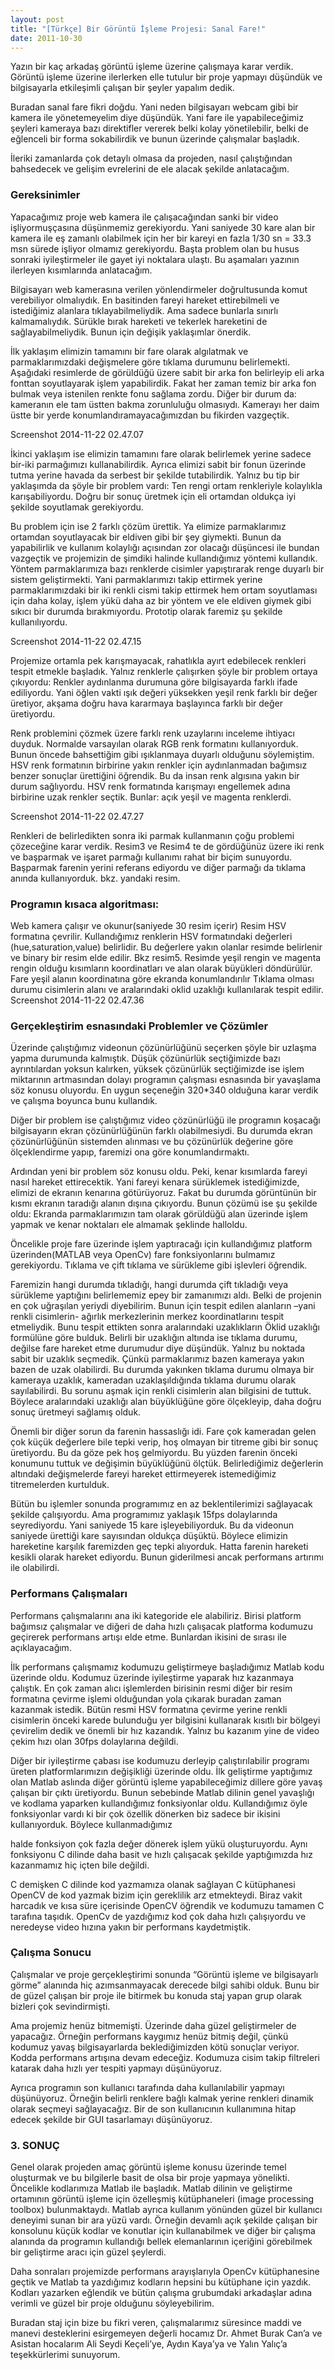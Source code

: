 ```yaml
---
layout: post
title: "[Türkçe] Bir Görüntü İşleme Projesi: Sanal Fare!"
date: 2011-10-30
---
```


Yazın bir kaç arkadaş görüntü işleme üzerine çalışmaya karar verdik. Görüntü işleme üzerine ilerlerken elle tutulur bir proje yapmayı düşündük ve bilgisayarla etkileşimli çalışan bir şeyler yapalım dedik.

Buradan sanal fare fikri doğdu. Yani neden bilgisayarı webcam gibi bir kamera ile yönetemeyelim diye düşündük. Yani fare ile yapabileceğimiz şeyleri kameraya bazı direktifler vererek belki kolay yönetilebilir, belki de  eğlenceli bir forma sokabilirdik ve bunun üzerinde çalışmalar başladık.

İleriki zamanlarda çok detaylı olmasa da projeden, nasıl çalıştığından bahsedecek ve gelişim evrelerini de ele alacak şekilde anlatacağım.

### Gereksinimler

Yapacağımız proje web kamera ile çalışacağından sanki bir video işliyormuşçasına düşünmemiz gerekiyordu. Yani saniyede 30 kare alan bir kamera ile eş zamanlı olabilmek için her bir kareyi en fazla 1/30 sn = 33.3 msn sürede işliyor olmamız gerekiyordu. Başta problem olan bu husus sonraki iyileştirmeler ile gayet iyi noktalara ulaştı. Bu aşamaları yazının ilerleyen kısımlarında anlatacağım.

Bilgisayarı web kamerasına verilen yönlendirmeler doğrultusunda komut verebiliyor olmalıydık. En basitinden fareyi hareket ettirebilmeli ve istediğimiz alanlara tıklayabilmeliydik. Ama sadece bunlarla sınırlı kalmamalıydık. Sürükle bırak hareketi ve tekerlek hareketini de sağlayabilmeliydik. Bunun için değişik yaklaşımlar önerdik.

İlk yaklaşım elimizin tamamını bir fare olarak algılatmak ve parmaklarımızdaki değişmelere göre tıklama durumunu belirlemekti. Aşağıdaki resimlerde de görüldüğü üzere sabit bir arka fon belirleyip eli arka fonttan soyutlayarak işlem yapabilirdik. Fakat her zaman temiz bir arka fon bulmak veya istenilen renkte fonu sağlama zordu. Diğer bir durum da: kameranın ele tam üstten bakma zorunluluğu olmasıydı. Kamerayı her daim üstte bir yerde konumlandıramayacağımızdan bu fikirden vazgeçtik.

Screenshot 2014-11-22 02.47.07

İkinci yaklaşım ise elimizin tamamını fare olarak belirlemek yerine sadece bir-iki parmağımızı kullanabilirdik. Ayrıca elimizi sabit bir fonun üzerinde tutma yerine havada da serbest bir şekilde tutabilirdik. Yalnız bu tip bir yaklaşımda da şöyle bir problem vardı: Ten rengi ortam renkleriyle kolaylıkla karışabiliyordu. Doğru bir sonuç üretmek için eli ortamdan oldukça iyi şekilde soyutlamak gerekiyordu.

Bu problem için ise 2 farklı çözüm ürettik. Ya elimize parmaklarımız ortamdan soyutlayacak bir eldiven gibi bir şey giymekti. Bunun da yapabilirlik ve kullanım kolaylığı açısından zor olacağı düşüncesi ile bundan vazgeçtik ve projemizin de şimdiki halinde kullandığımız yöntemi kullandık. Yöntem parmaklarımıza bazı renklerde cisimler yapıştırarak renge duyarlı bir sistem geliştirmekti. Yani parmaklarımızı takip ettirmek yerine parmaklarımızdaki bir iki renkli cismi takip ettirmek hem ortam soyutlaması için daha kolay, işlem yükü daha az bir yöntem ve ele eldiven giymek gibi sıkıcı bir durumda bırakmıyordu. Prototip olarak faremiz şu şekilde kullanılıyordu.

Screenshot 2014-11-22 02.47.15

Projemize ortamla pek karışmayacak, rahatlıkla ayırt edebilecek renkleri tespit etmekle başladık. Yalnız renklerle çalışırken şöyle bir problem ortaya çıkıyordu: Renkler aydınlanma durumuna göre bilgisayarda farklı ifade ediliyordu. Yani öğlen vakti ışık değeri yüksekken yeşil renk farklı bir değer üretiyor, akşama doğru hava kararmaya başlayınca farklı bir değer üretiyordu.

Renk problemini çözmek üzere farklı renk uzaylarını inceleme ihtiyacı duyduk. Normalde varsayılan olarak RGB renk formatını kullanıyorduk. Bunun öncede bahsettiğim gibi ışıklanmaya duyarlı olduğunu söylemiştim. HSV renk formatının birbirine yakın renkler için aydınlanmadan bağımsız benzer sonuçlar ürettiğini öğrendik. Bu da insan renk algısına yakın bir durum sağlıyordu. HSV renk formatında karışmayı engellemek adına birbirine uzak renkler seçtik. Bunlar: açık yeşil ve magenta renklerdi.

Screenshot 2014-11-22 02.47.27

Renkleri de belirledikten sonra iki parmak kullanmanın çoğu problemi çözeceğine karar verdik. Resim3 ve Resim4 te de gördüğünüz üzere iki renk ve başparmak ve işaret parmağı kullanımı rahat bir biçim sunuyordu. Başparmak farenin yerini referans ediyordu ve diğer parmağı da tıklama anında kullanıyorduk. bkz. yandaki resim.

### Programın kısaca algoritması:

Web kamera çalışır ve okunur(saniyede 30 resim içerir)
Resim HSV formatına çevrilir.
Kullandığımız renklerin HSV formatındaki değerleri (hue,saturation,value) belirlidir. Bu değerlere yakın olanlar resimde belirlenir ve binary bir resim elde edilir. Bkz resim5.
 Resimde yeşil rengin ve magenta rengin olduğu kısımların koordinatları ve alan olarak büyükleri döndürülür.
Fare yeşil alanın koordinatına göre ekranda konumlandırılır
Tıklama olması durumu cisimlerin alanı ve aralarındaki oklid uzaklığı kullanılarak tespit edilir.
Screenshot 2014-11-22 02.47.36

### Gerçekleştirim esnasındaki Problemler ve Çözümler

Üzerinde çalıştığımız videonun çözünürlüğünü seçerken şöyle bir uzlaşma yapma durumunda kalmıştık. Düşük çözünürlük seçtiğimizde bazı ayrıntılardan yoksun kalırken, yüksek çözünürlük seçtiğimizde ise işlem miktarının artmasından dolayı programın çalışması esnasında bir yavaşlama söz konusu oluyordu. En uygun seçeneğin 320*340 olduğuna karar verdik ve çalışma boyunca bunu kullandık.

Diğer bir problem ise çalıştığımız video çözünürlüğü ile programın koşacağı bilgisayarın ekran çözünürlüğünün farklı olabilmesiydi. Bu durumda ekran çözünürlüğünün sistemden alınması ve bu çözünürlük değerine göre ölçeklendirme yapıp, faremizi ona göre konumlandırmaktı.

Ardından yeni bir problem söz konusu oldu. Peki, kenar kısımlarda fareyi nasıl hareket ettirecektik. Yani fareyi kenara sürüklemek istediğimizde, elimizi de ekranın kenarına götürüyoruz. Fakat bu durumda görüntünün bir kısmı ekranın taradığı alanın dışına çıkıyordu. Bunun çözümü ise şu şekilde oldu: Ekranda parmaklarımızın tam olarak görüldüğü alan üzerinde işlem yapmak ve kenar noktaları ele almamak şeklinde halloldu.

Öncelikle proje fare üzerinde işlem yaptıracağı için kullandığımız platform üzerinden(MATLAB veya OpenCv) fare fonksiyonlarını bulmamız gerekiyordu. Tıklama ve çift tıklama ve sürükleme gibi işlevleri öğrendik.

Faremizin hangi durumda tıkladığı, hangi durumda çift tıkladığı veya sürükleme yaptığını belirlememiz epey bir zamanımızı aldı. Belki de projenin en çok uğraşılan yeriydi diyebilirim. Bunun için tespit edilen alanların –yani renkli cisimlerin- ağırlık merkezlerinin merkez koordinatlarını tespit etmeliydik. Bunu tespit ettikten sonra aralarındaki uzaklıkların Öklid uzaklığı formülüne göre bulduk. Belirli bir uzaklığın altında ise tıklama durumu, değilse fare hareket etme durumudur diye düşündük. Yalnız bu noktada sabit bir uzaklık seçmedik. Çünkü parmaklarımız bazen kameraya yakın bazen de uzak olabilirdi. Bu durumda yakınken tıklama durumu olmaya bir kameraya uzaklık, kameradan uzaklaşıldığında tıklama durumu olarak sayılabilirdi. Bu sorunu aşmak için renkli cisimlerin alan bilgisini de tuttuk. Böylece aralarındaki uzaklığı alan büyüklüğüne göre ölçekleyip, daha doğru sonuç üretmeyi sağlamış olduk.

Önemli bir diğer sorun da farenin hassaslığı idi. Fare çok kameradan gelen çok küçük değerlere bile tepki verip, hoş olmayan bir titreme gibi bir sonuç üretiyordu. Bu da göze pek hoş gelmiyordu. Bu yüzden farenin önceki konumunu tuttuk ve değişimin büyüklüğünü ölçtük. Belirlediğimiz değerlerin altındaki değişmelerde fareyi hareket ettirmeyerek istemediğimiz titremelerden kurtulduk.

Bütün bu işlemler sonunda programımız en az beklentilerimizi sağlayacak şekilde çalışıyordu. Ama programımız yaklaşık 15fps dolaylarında seyrediyordu. Yani saniyede 15 kare işleyebiliyorduk. Bu da videonun saniyede ürettiği kare sayısından oldukça düşüktü. Böylece elimizin hareketine karşılık faremizden geç tepki alıyorduk. Hatta farenin hareketi kesikli olarak hareket ediyordu. Bunun giderilmesi ancak performans artırımı ile olabilirdi.

### Performans Çalışmaları

Performans çalışmalarını ana iki kategoride ele alabiliriz. Birisi platform bağımsız çalışmalar ve diğeri de daha hızlı çalışacak platforma kodumuzu geçirerek performans artışı elde etme. Bunlardan ikisini de sırası ile açıklayacağım.

İlk performans çalışmamız kodumuzu geliştirmeye başladığımız Matlab kodu üzerinde oldu. Kodumuz üzerinde iyileştirme yaparak hız kazanmaya çalıştık. En çok zaman alıcı işlemlerden birisinin resmi diğer bir resim formatına çevirme işlemi olduğundan yola çıkarak buradan zaman kazanmak istedik. Bütün resmi HSV formatına çevirme yerine renkli cisimlerin önceki karede bulunduğu yer bilgisini kullanarak kısıtlı bir bölgeyi çevirelim dedik ve önemli bir hız kazandık. Yalnız bu kazanım yine de video çekim hızı olan 30fps dolaylarına değildi.

Diğer bir iyileştirme çabası ise kodumuzu derleyip çalıştırılabilir programı üreten platformlarımızın değişikliği üzerinde oldu. İlk geliştirme yaptığımız olan Matlab aslında diğer görüntü işleme yapabileceğimiz dillere göre yavaş çalışan bir çıktı üretiyordu. Bunun sebebinde Matlab dilinin genel yavaşlığı ve kodlama yaparken kullandığımız fonksiyonlar oldu. Kullandığımız öyle fonksiyonlar vardı ki bir çok özellik dönerken biz sadece bir ikisini kullanıyorduk. Böylece kullanmadığımız

halde fonksiyon çok fazla değer dönerek işlem yükü oluşturuyordu. Aynı fonksiyonu C dilinde daha basit ve hızlı çalışacak şekilde yaptığımızda hız kazanmamız hiç içten bile değildi.

C demişken C dilinde kod yazmamıza olanak sağlayan C kütüphanesi OpenCV de kod yazmak bizim için gereklilik arz etmekteydi. Biraz vakit harcadık ve kısa süre içerisinde OpenCV öğrendik ve kodumuzu tamamen C tarafına taşıdık. OpenCv de yazdığımız kod çok daha hızlı çalışıyordu ve neredeyse video hızına yakın bir performans kaydetmiştik.

### Çalışma Sonucu

Çalışmalar ve proje gerçekleştirimi sonunda “Görüntü işleme ve bilgisayarlı görme” alanında hiç azımsanmayacak derecede bilgi sahibi olduk. Bunu bir de güzel çalışan bir proje ile bitirmek bu konuda staj yapan grup olarak bizleri çok sevindirmişti.

Ama projemiz henüz bitmemişti. Üzerinde daha güzel geliştirmeler de yapacağız. Örneğin performans kaygımız henüz bitmiş değil, çünkü kodumuz yavaş bilgisayarlarda beklediğimizden kötü sonuçlar veriyor. Kodda performans artışına devam edeceğiz. Kodumuza cisim takip filtreleri katarak daha hızlı yer tespiti yapmayı düşünüyoruz.

Ayrıca programın son kullanıcı tarafında daha kullanılabilir yapmayı düşünüyoruz. Örneğin belirli renklere bağlı kalmak yerine renkleri dinamik olarak seçmeyi sağlayacağız. Bir de son kullanıcının kullanımına hitap edecek şekilde bir GUI tasarlamayı düşünüyoruz.

### 3. SONUÇ

Genel olarak projeden amaç  görüntü işleme konusu üzerinde temel oluşturmak ve bu bilgilerle basit de olsa bir proje yapmaya yönelikti. Öncelikle kodlarımıza Matlab ile başladık. Matlab dilinin ve geliştirme ortamının görüntü işleme için özelleşmiş kütüphaneleri (image processing toolbox) bulunmaktaydı. Matlab ayrıca kullanım yönünden güzel bir kullanıcı deneyimi sunan bir ara yüzü vardı. Örneğin devamlı açık şekilde çalışan bir konsolunu küçük kodlar ve konutlar için kullanabilmek ve diğer bir çalışma alanında da programın kullandığı bellek elemanlarının içeriğini görebilmek bir geliştirme aracı için güzel şeylerdi.

Daha sonraları projemizde performans arayışlarıyla OpenCv kütüphanesine geçtik ve Matlab ta yazdığımız kodların hepsini bu kütüphane için yazdık. Kodları yazarken eğlendik ve bütün çalışma grubumdaki arkadaşlar adına verimli ve güzel bir proje olduğunu söyleyebilirim.

Buradan staj için bize bu fikri veren, çalışmalarımız süresince maddi ve manevi desteklerini esirgemeyen değerli hocamız Dr. Ahmet Burak Can’a ve Asistan hocalarım Ali Seydi Keçeli’ye, Aydın Kaya’ya ve Yalın Yalıç’a teşekkürlerimi sunuyorum.

